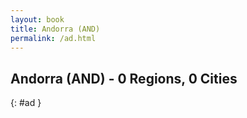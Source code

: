```yaml
---
layout: book
title: Andorra (AND)
permalink: /ad.html
---
```


## Andorra (AND) - 0 Regions, 0 Cities
{: #ad }






 
